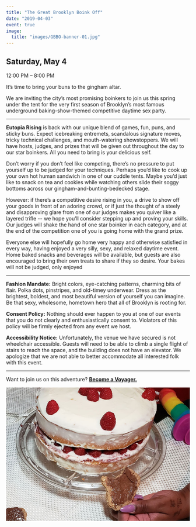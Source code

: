 ```yaml
---
title: "The Great Brooklyn Boink Off"
date: "2019-04-03"
event: true
image:
  title: "images/GBBO-banner-01.jpg"
---
```


## Saturday, May 4  
12:00 PM – 8:00 PM

It’s time to bring your buns to the gingham altar.

We are inviting the city’s most promising boinkers to join us this spring under the tent for the very first season of Brooklyn’s most famous underground baking-show-themed competitive daytime sex party.

* * *

**Eutopia Rising** is back with our unique blend of games, fun, puns, and sticky buns. Expect icebreaking entremets, scandalous signature moves, tricky technical challenges, and mouth-watering showstoppers. We will have hosts, judges, and prizes that will be given out throughout the day to our star boinkers. All you need to bring is your delicious self.

Don’t worry if you don’t feel like competing, there’s no pressure to put yourself up to be judged for your techniques. Perhaps you’d like to cook up your own hot human sandwich in one of our cuddle tents. Maybe you’d just like to snack on tea and cookies while watching others slide their soggy bottoms across our gingham-and-bunting-bedecked stage.

However: if there’s a competitive desire rising in you, a drive to show off your goods in front of an adoring crowd, or if just the thought of a steely and disapproving glare from one of our judges makes you quiver like a layered trifle -- we hope you’ll consider stepping up and proving your skills. Our judges will shake the hand of one star boinker in each category, and at the end of the competition one of you is going home with the grand prize.

Everyone else will hopefully go home very happy and otherwise satisfied in every way, having enjoyed a very silly, sexy, and relaxed daytime event. Home baked snacks and beverages will be available, but guests are also encouraged to bring their own treats to share if they so desire. Your bakes will not be judged, only enjoyed

* * *

**Fashion Mandate:** Bright colors, eye-catching patterns, charming bits of flair. Polka dots, pinstripes, and old-timey underwear. Dress as the brightest, boldest, and most beautiful version of yourself you can imagine. Be that sexy, wholesome, hometown hero that all of Brooklyn is rooting for.

**Consent Policy:** Nothing should ever happen to you at one of our events that you do not clearly and enthusiastically consent to. Violators of this policy will be firmly ejected from any event we host.

**Accessibility Notice:** Unfortunately, the venue we have secured is not wheelchair accessible. Guests will need to be able to climb a single flight of stairs to reach the space, and the building does not have an elevator. We apologize that we are not able to better accommodate all interested folk with this event.

* * *

Want to join us on this adventure? **[Become a Voyager.](https://goo.gl/forms/NymSROUtaNPORhK52)**

![](images/cake2.jpg)
